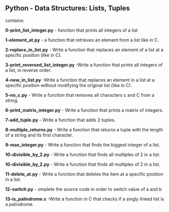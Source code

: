 ## Python - Data Structures: Lists, Tuples

contains:

**0-print_list_integer.py** - function that prints all integers of a list

**1-element_at.py** - a function that retrieves an element from a list like in C.

**2-replace_in_list.py** - Write a function that replaces an element of a list at a specific position (like in C).

**3-print_reversed_list_integer.py** -Write a function that prints all integers of a list, in reverse order.

**4-new_in_list.py** -Write a function that replaces an element in a list at a specific position without modifying the original list (like in C).

**5-no_c.py** - Write a function that removes all characters c and C from a string.

**6-print_matrix_integer.py** - Write a function that prints a matrix of integers.

**7-add_tuple.py** - Write a function that adds 2 tuples.

**8-multiple_returns.py** - Write a function that returns a tuple with the length of a string and its first character.

**9-max_integer.py** - Write a function that finds the biggest integer of a list.

**10-divisible_by_2.py** - Write a function that finds all multiples of 2 in a list.

**10-divisible_by_2.py** - Write a function that finds all multiples of 2 in a list.

**11-delete_at.py** - Write a function that deletes the item at a specific position in a list.

**12-switch.py** - omplete the source code in order to switch value of a and b

**13-is_palindrome.c** -Write a function in C that checks if a singly linked list is a palindrome.

